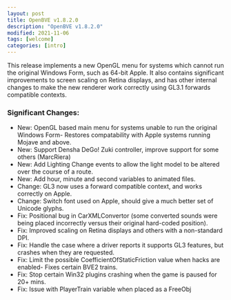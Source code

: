 ```yaml
---
layout: post
title: OpenBVE v1.8.2.0
description: "OpenBVE v1.8.2.0"
modified: 2021-11-06
tags: [welcome]
categories: [intro]
---
```


This release implements a new OpenGL menu for systems which cannot run the original Windows Form, such as 64-bit Apple.
It also contains significant improvements to screen scaling on Retina displays, and has other internal changes to make the new renderer work correctly using GL3.1 forwards compatible contexts.

### Significant Changes:
* New: OpenGL based main menu for systems unable to run the original Windows Form- Restores compatability with Apple systems running Mojave and above.
* New: Support Densha DeGo! Zuki controller, improve support for some others (MarcRiera)
* New: Add Lighting Change events to allow the light model to be altered over the course of a route.
* New: Add hour, minute and second variables to animated files.
* Change: GL3 now uses a forward compatible context, and works correctly on Apple.
* Change: Switch font used on Apple, should give a much better set of Unicode glyphs.
* Fix: Positional bug in CarXMLConvertor (some converted sounds were being placed incorrectly versus their original hard-coded position).
* Fix: Improved scaling on Retina displays and others with a non-standard DPI.
* Fix: Handle the case where a driver reports it supports GL3 features, but crashes when they are requested.
* Fix: Limit the possible CoefficientOfStaticFriction value when hacks are enabled- Fixes certain BVE2 trains.
* Fix: Stop certain Win32 plugins crashing when the game is paused for 20+ mins.
* Fix: Issue with PlayerTrain variable when placed as a FreeObj
